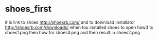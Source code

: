 # shoes_first
it is link to shoes http://shoesrb.com/
and to download installator http://shoesrb.com/downloads/
when tou installed shoes to open how3 to shoes1.png then how for shoes3.png and then result in shoes2.png
